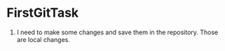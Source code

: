# FirstGitTask
1. I need to make some changes and save them in the repository. Those are local changes.